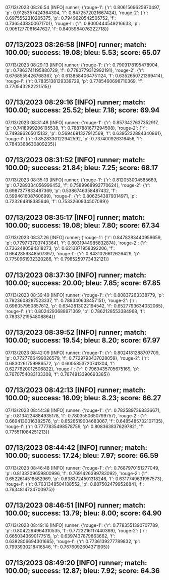 07/13/2023 08:26:54  [INFO] runner; {'rouge-1': {'r': 0.8061569625970497, 'p': 0.9125357424364304, 'f': 0.8472572021667424}, 'rouge-2': {'r': 0.6975552310205375, 'p': 0.7949620542505752, 'f': 0.7365438300671701}, 'rouge-l': {'r': 0.8000444549216633, 'p': 0.9051277061647627, 'f': 0.8405984076222718}}
## 07/13/2023 08:26:58  [INFO] runner; match: 100.00; success: 19.08; bleu: 5.53; score: 65.07

07/13/2023 08:29:13  [INFO] runner; {'rouge-1': {'r': 0.7909178195478904, 'p': 0.7863741195880729, 'f': 0.7780779312992191}, 'rouge-2': {'r': 0.6768555426768367, 'p': 0.6138584064751124, 'f': 0.6352650721369414}, 'rouge-l': {'r': 0.7835138129339729, 'p': 0.7785460698710369, 'f': 0.770543282221515}}
## 07/13/2023 08:29:16  [INFO] runner; match: 100.00; success: 25.52; bleu: 7.18; score: 69.94

07/13/2023 08:31:48  [INFO] runner; {'rouge-1': {'r': 0.8573427637352917, 'p': 0.7418999206195538, 'f': 0.7887881677294508}, 'rouge-2': {'r': 0.749396265015132, 'p': 0.5694691327912569, 'f': 0.6395232884340861}, 'rouge-l': {'r': 0.8528330122942592, 'p': 0.737400926316456, 'f': 0.7843368630809235}}
## 07/13/2023 08:31:52  [INFO] runner; match: 100.00; success: 21.84; bleu: 7.25; score: 68.17

07/13/2023 08:35:13  [INFO] runner; {'rouge-1': {'r': 0.812053004585689, 'p': 0.7289334056996452, 'f': 0.7589968992770624}, 'rouge-2': {'r': 0.6987377833487369, 'p': 0.5386746358487432, 'f': 0.599461608760699}, 'rouge-l': {'r': 0.8062543879314971, 'p': 0.723264818385646, 'f': 0.7533260934507089}}
## 07/13/2023 08:35:17  [INFO] runner; match: 100.00; success: 19.08; bleu: 7.80; score: 67.34

07/13/2023 08:37:26  [INFO] runner; {'rouge-1': {'r': 0.8478283440959659, 'p': 0.7797737037433641, 'f': 0.8031944985832874}, 'rouge-2': {'r': 0.7362480594318273, 'p': 0.6213871958392206, 'f': 0.6642856348507397}, 'rouge-l': {'r': 0.8431026612626429, 'p': 0.7750961932320286, 'f': 0.7985259773432121}}
## 07/13/2023 08:37:30  [INFO] runner; match: 100.00; success: 20.00; bleu: 7.85; score: 67.85

07/13/2023 08:39:49  [INFO] runner; {'rouge-1': {'r': 0.80837263338779, 'p': 0.7923608287523337, 'f': 0.789340638457151}, 'rouge-2': {'r': 0.696057950857612, 'p': 0.6342813022194542, 'f': 0.6527793634032065}, 'rouge-l': {'r': 0.8024293688971369, 'p': 0.7862128553384968, 'f': 0.7833721954808864}}
## 07/13/2023 08:39:52  [INFO] runner; match: 100.00; success: 19.54; bleu: 8.20; score: 67.97

07/13/2023 08:42:09  [INFO] runner; {'rouge-1': {'r': 0.8024181288707709, 'p': 0.7727766499026579, 'f': 0.7729793437028059}, 'rouge-2': {'r': 0.6830261759986572, 'p': 0.6005853720741304, 'f': 0.6277620012506822}, 'rouge-l': {'r': 0.7969435705675169, 'p': 0.7670754083133308, 'f': 0.7674813390693385}}
## 07/13/2023 08:42:13  [INFO] runner; match: 100.00; success: 16.09; bleu: 8.23; score: 66.27

07/13/2023 08:44:38  [INFO] runner; {'rouge-1': {'r': 0.7825897368336671, 'p': 0.8134224884935178, 'f': 0.7803550650799757}, 'rouge-2': {'r': 0.6694130016382576, 'p': 0.6526519004683067, 'f': 0.6485485732107135}, 'rouge-l': {'r': 0.7777835498578759, 'p': 0.8083638376297821, 'f': 0.775511084251213}}
## 07/13/2023 08:44:42  [INFO] runner; match: 100.00; success: 17.24; bleu: 7.97; score: 66.59

07/13/2023 08:46:48  [INFO] runner; {'rouge-1': {'r': 0.7687970151277049, 'p': 0.8133209659800996, 'f': 0.7691426399783092}, 'rouge-2': {'r': 0.6522614518582969, 'p': 0.6383724501318246, 'f': 0.6317749631957573}, 'rouge-l': {'r': 0.7631348504188552, 'p': 0.8075024799526841, 'f': 0.7634814724700975}}
## 07/13/2023 08:46:51  [INFO] runner; match: 100.00; success: 13.79; bleu: 8.00; score: 64.90

07/13/2023 08:49:16  [INFO] runner; {'rouge-1': {'r': 0.7783551390707789, 'p': 0.8042294964310535, 'f': 0.7723216117440369}, 'rouge-2': {'r': 0.6650343690177515, 'p': 0.6397437879863662, 'f': 0.6382806694301665}, 'rouge-l': {'r': 0.7736139277789832, 'p': 0.7993930218416546, 'f': 0.7676092604371905}}

## 07/13/2023 08:49:20  [INFO] runner; match: 100.00; success: 12.87; bleu: 7.92; score: 64.36